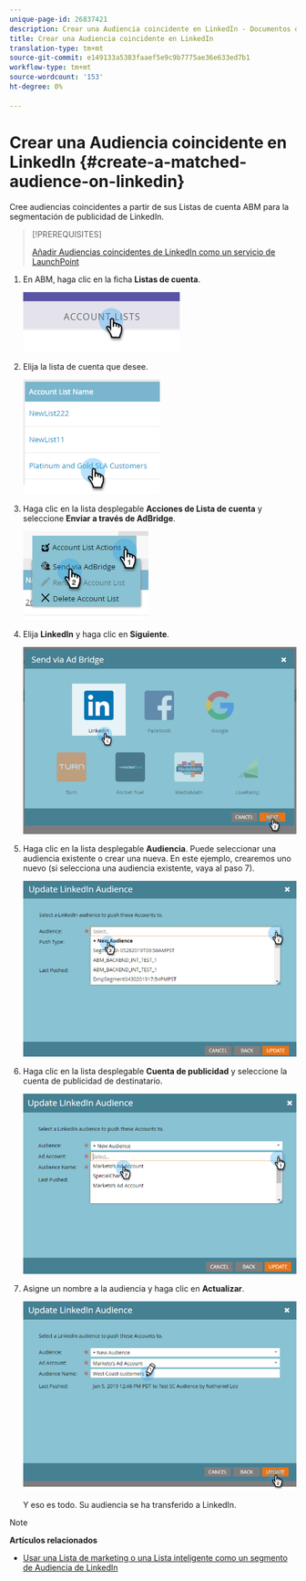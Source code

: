 ```yaml
---
unique-page-id: 26837421
description: Crear una Audiencia coincidente en LinkedIn - Documentos de marketing - Documentación del producto
title: Crear una Audiencia coincidente en LinkedIn
translation-type: tm+mt
source-git-commit: e149133a5383faaef5e9c9b7775ae36e633ed7b1
workflow-type: tm+mt
source-wordcount: '153'
ht-degree: 0%

---
```



# Crear una Audiencia coincidente en LinkedIn {#create-a-matched-audience-on-linkedin}

Cree audiencias coincidentes a partir de sus Listas de cuenta ABM para la segmentación de publicidad de LinkedIn.

>[!PREREQUISITES]
>
>[Añadir Audiencias coincidentes de LinkedIn como un servicio de LaunchPoint](http://docs.marketo.com/x/I4Fy)

1. En ABM, haga clic en la ficha **Listas de cuenta**.

   ![](assets/one-1.png)

1. Elija la lista de cuenta que desee.

   ![](assets/two.png)

1. Haga clic en la lista desplegable **Acciones de Lista de cuenta** y seleccione **Enviar a través de AdBridge**.

   ![](assets/three-1.png)

1. Elija **LinkedIn** y haga clic en **Siguiente**.

   ![](assets/four-1.png)

1. Haga clic en la lista desplegable **Audiencia**. Puede seleccionar una audiencia existente o crear una nueva. En este ejemplo, crearemos uno nuevo (si selecciona una audiencia existente, vaya al paso 7).

   ![](assets/five-1.png)

1. Haga clic en la lista desplegable **Cuenta de publicidad** y seleccione la cuenta de publicidad de destinatario.

   ![](assets/six-1.png)

1. Asigne un nombre a la audiencia y haga clic en **Actualizar**.

   ![](assets/seven.png)

   Y eso es todo. Su audiencia se ha transferido a LinkedIn.

>[!NOTE]
>
>**Artículos relacionados**
>
>* [Usar una Lista de marketing o una Lista inteligente como un segmento de Audiencia de LinkedIn](http://docs.marketo.com/x/NIFy)

>



